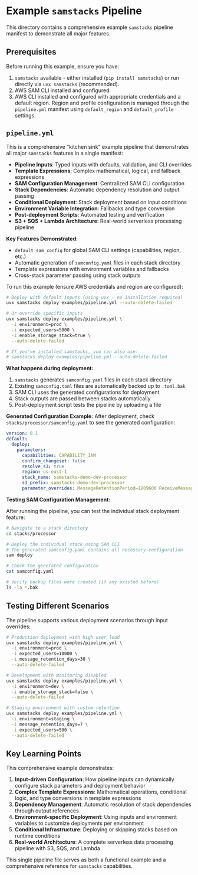 # Example `samstacks` Pipeline

This directory contains a comprehensive example `samstacks` pipeline manifest to demonstrate all major features.

## Prerequisites

Before running this example, ensure you have:
1.  `samstacks` available - either installed (`pip install samstacks`) or run directly via `uvx samstacks` (recommended).
2.  AWS SAM CLI installed and configured.
3.  AWS CLI installed and configured with appropriate credentials and a default region. Region and profile configuration is managed through the `pipeline.yml` manifest using `default_region` and `default_profile` settings.

## `pipeline.yml`

This is a comprehensive "kitchen sink" example pipeline that demonstrates all major `samstacks` features in a single manifest:
- **Pipeline Inputs**: Typed inputs with defaults, validation, and CLI overrides
- **Template Expressions**: Complex mathematical, logical, and fallback expressions
- **SAM Configuration Management**: Centralized SAM CLI configuration
- **Stack Dependencies**: Automatic dependency resolution and output passing
- **Conditional Deployment**: Stack deployment based on input conditions
- **Environment Variable Integration**: Fallbacks and type conversion
- **Post-deployment Scripts**: Automated testing and verification
- **S3 + SQS + Lambda Architecture**: Real-world serverless processing pipeline

**Key Features Demonstrated:**
- `default_sam_config` for global SAM CLI settings (capabilities, region, etc.)
- Automatic generation of `samconfig.yaml` files in each stack directory
- Template expressions with environment variables and fallbacks
- Cross-stack parameter passing using stack outputs

To run this example (ensure AWS credentials and region are configured):

```bash
# Deploy with default inputs (using uvx - no installation required)
uvx samstacks deploy examples/pipeline.yml --auto-delete-failed

# Or override specific inputs
uvx samstacks deploy examples/pipeline.yml \
  -i environment=prod \
  -i expected_users=5000 \
  -i enable_storage_stack=true \
  --auto-delete-failed

# If you've installed samstacks, you can also use:
# samstacks deploy examples/pipeline.yml --auto-delete-failed
```

**What happens during deployment:**
1. `samstacks` generates `samconfig.yaml` files in each stack directory
2. Existing `samconfig.toml` files are automatically backed up to `.toml.bak`
3. SAM CLI uses the generated configurations for deployment
4. Stack outputs are passed between stacks automatically
5. Post-deployment script tests the pipeline by uploading a file

**Generated Configuration Example:**
After deployment, check `stacks/processor/samconfig.yaml` to see the generated configuration:
```yaml
version: 0.1
default:
  deploy:
    parameters:
      capabilities: CAPABILITY_IAM
      confirm_changeset: false
      resolve_s3: true
      region: us-east-1
      stack_name: samstacks-demo-dev-processor
      s3_prefix: samstacks-demo-dev-processor
      parameter_overrides: MessageRetentionPeriod=1209600 ReceiveMessageWaitTimeSeconds=20
```

**Testing SAM Configuration Management:**

After running the pipeline, you can test the individual stack deployment feature:

```bash
# Navigate to a stack directory
cd stacks/processor

# Deploy the individual stack using SAM CLI
# The generated samconfig.yaml contains all necessary configuration
sam deploy

# Check the generated configuration
cat samconfig.yaml

# Verify backup files were created (if any existed before)
ls -la *.bak
```

## Testing Different Scenarios

The pipeline supports various deployment scenarios through input overrides:

```bash
# Production deployment with high user load
uvx samstacks deploy examples/pipeline.yml \
  -i environment=prod \
  -i expected_users=10000 \
  -i message_retention_days=30 \
  --auto-delete-failed

# Development with monitoring disabled
uvx samstacks deploy examples/pipeline.yml \
  -i environment=dev \
  -i enable_storage_stack=false \
  --auto-delete-failed

# Staging environment with custom retention
uvx samstacks deploy examples/pipeline.yml \
  -i environment=staging \
  -i message_retention_days=7 \
  -i expected_users=500 \
  --auto-delete-failed
```

## Key Learning Points

This comprehensive example demonstrates:

1. **Input-driven Configuration**: How pipeline inputs can dynamically configure stack parameters and deployment behavior
2. **Complex Template Expressions**: Mathematical operations, conditional logic, and type conversions in template expressions
3. **Dependency Management**: Automatic resolution of stack dependencies through output references
4. **Environment-specific Deployment**: Using inputs and environment variables to customize deployments per environment
5. **Conditional Infrastructure**: Deploying or skipping stacks based on runtime conditions
6. **Real-world Architecture**: A complete serverless data processing pipeline with S3, SQS, and Lambda

This single pipeline file serves as both a functional example and a comprehensive reference for `samstacks` capabilities.
